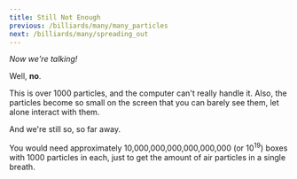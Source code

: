 ```yaml
---
title: Still Not Enough
previous: /billiards/many/many_particles
next: /billiards/many/spreading_out
---
```


<script>
    var sim = createSimulation({
        initialize: function(simulation) {
            var p = simulation.parameters;
            p.friction = 0.2;
            setBoxWidth(simulation, 200);

            initBilliards(simulation, simulation.boxBounds);

    		setToolbarAvailableTools(simulation.toolbar, ["impulse"]);
        }
    });
</script>


_Now we're talking!_

Well, **no**.

This is over 1000 particles, and the computer can't really handle it. 
Also, the particles become so small on the screen that you can barely see them, let alone interact with them.

And we're still so, so far away.

You would need approximately 10,000,000,000,000,000,000 (or 10<sup>19</sup>) boxes with 1000 particles in each, just to get the amount of air particles in a single breath.
